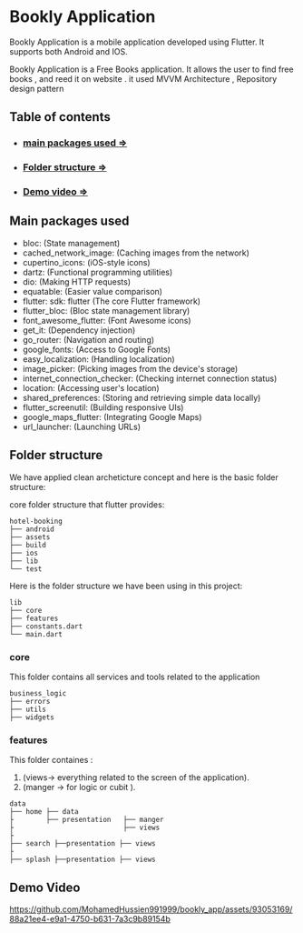# Bookly Application
Bookly Application is a mobile application developed using Flutter. It supports both Android and IOS.

Bookly Application is a Free Books application. It allows the user to find free books ,  and reed it on website .
it  used  MVVM Architecture , Repository design pattern

## Table of contents
- ### [main packages used =>](#main-packages-used)
- ### [Folder structure =>](#folder-structure)
- ### [Demo video =>](#demo-video)

## Main packages used
- bloc: (State management)
- cached_network_image: (Caching images from the network)
- cupertino_icons: (iOS-style icons)
- dartz: (Functional programming utilities)
- dio: (Making HTTP requests)
- equatable: (Easier value comparison)
- flutter: sdk: flutter (The core Flutter framework)
- flutter_bloc: (Bloc state management library)
- font_awesome_flutter: (Font Awesome icons)
- get_it: (Dependency injection)
- go_router: (Navigation and routing)
- google_fonts: (Access to Google Fonts)
- easy_localization: (Handling localization)
- image_picker: (Picking images from the device's storage)
- internet_connection_checker: (Checking internet connection status)
- location: (Accessing user's location)
- shared_preferences: (Storing and retrieving simple data locally)
- flutter_screenutil: (Building responsive UIs)
- google_maps_flutter: (Integrating Google Maps)
- url_launcher: (Launching URLs)


## Folder structure
We have applied clean archeticture concept and here is the basic folder structure:

core folder structure that flutter provides:

```
hotel-booking
├── android
├── assets
├── build
├── ios
├── lib
└── test
```

Here is the folder structure we have been using in this project:
```
lib
├── core
├── features
├── constants.dart
└── main.dart
```

### core
This folder contains all services and tools related to the application
```
business_logic
├── errors
├── utils
├── widgets
```


### features
This folder containes :
1) (views->  everything related to the screen of the application).
2) (manger -> for logic or cubit ).
```
data
├── home ├── data
├        ├── presentation   ├── manger 
├                           ├── views 
├
├── search ├──presentation ├── views
├
├── splash ├──presentation ├── views

```


## Demo Video



https://github.com/MohamedHussien991999/bookly_app/assets/93053169/88a21ee4-e9a1-4750-b631-7a3c9b89154b


